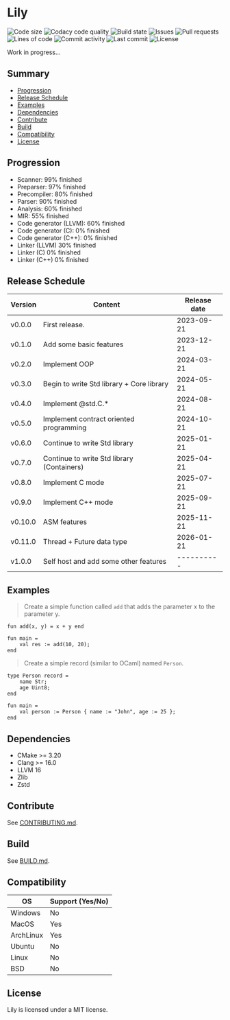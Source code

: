 # Lily

![Code size](https://img.shields.io/github/languages/code-size/thelilylang/lily?style=for-the-badge)
![Codacy code quality](https://img.shields.io/codacy/grade/7f4284cccba541ca9ec576272fa88134?style=for-the-badge)
![Build state](https://img.shields.io/github/actions/workflow/status/thelilylang/lily/cmake.yml?branch=main&style=for-the-badge)
![Issues](https://img.shields.io/github/issues/thelilylang/lily?style=for-the-badge)
![Pull requests](https://img.shields.io/github/issues-pr/thelilylang/lily?style=for-the-badge)
![Lines of code](https://img.shields.io/tokei/lines/github/thelilylang/lily?style=for-the-badge&category=code)
![Commit activity](https://img.shields.io/github/commit-activity/w/thelilylang/lily?style=for-the-badge)
![Last commit](https://img.shields.io/github/last-commit/thelilylang/lily?style=for-the-badge)
![License](https://img.shields.io/github/license/thelilylang/lily?style=for-the-badge)

Work in progress...

## Summary

* [Progression](#progression)
* [Release Schedule](#release-schedule)
* [Examples](#examples)
* [Dependencies](#dependencies)
* [Contribute](#contribute)
* [Build](#build)
* [Compatibility](#compatibility)
* [License](#license)

## Progression

- Scanner: 99% finished
- Preparser: 97% finished
- Precompiler: 80% finished
- Parser: 90% finished
- Analysis: 60% finished
- MIR: 55% finished
- Code generator (LLVM): 60% finished
- Code generator (C): 0% finished
- Code generator (C++): 0% finished
- Linker (LLVM) 30% finished
- Linker (C) 0% finished
- Linker (C++) 0% finished

## Release Schedule

| Version | Content                                    | Release date |
|---------|--------------------------------------------|--------------|
| v0.0.0  | First release.                             | 2023-09-21   |
| v0.1.0  | Add some basic features                    | 2023-12-21   |
| v0.2.0  | Implement OOP                              | 2024-03-21   |
| v0.3.0  | Begin to write Std library + Core library  | 2024-05-21   |
| v0.4.0  | Implement @std.C.*                         | 2024-08-21   |
| v0.5.0  | Implement contract oriented programming    | 2024-10-21   |
| v0.6.0  | Continue to write Std library              | 2025-01-21   |
| v0.7.0  | Continue to write Std library (Containers) | 2025-04-21   |
| v0.8.0  | Implement C mode                           | 2025-07-21   |
| v0.9.0  | Implement C++ mode                         | 2025-09-21   |
| v0.10.0 | ASM features                               | 2025-11-21   |
| v0.11.0 | Thread + Future data type                  | 2026-01-21   |
| v1.0.0  | Self host and add some other features      | ----------   |

## Examples

> Create a simple function called `add` that adds the parameter x to the parameter y.

```lily
fun add(x, y) = x + y end

fun main =
    val res := add(10, 20);
end
```

> Create a simple record (similar to OCaml) named `Person`. 

```lily
type Person record =
    name Str;
    age Uint8;
end

fun main =
    val person := Person { name := "John", age := 25 };
end
```

## Dependencies

- CMake >= 3.20
- Clang >= 16.0
- LLVM 16
- Zlib
- Zstd

## Contribute

See [CONTRIBUTING.md](https://github.com/thelilylang/lily/blob/main/CONTRIBUTING.md).

## Build

See [BUILD.md](https://github.com/thelilylang/lily/blob/main/BUILD.md).

## Compatibility

| OS        | Support (Yes/No) |
|-----------|------------------|
| Windows   | No               |
| MacOS     | Yes              |
| ArchLinux | Yes              |
| Ubuntu    | No               |
| Linux     | No               |
| BSD       | No               |

## License

Lily is licensed under a MIT license.
